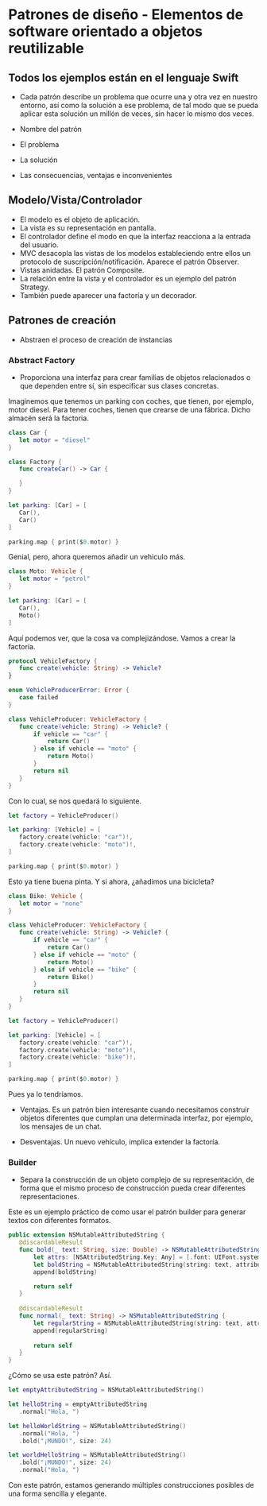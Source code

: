 # Patrones de diseño - Elementos de software orientado a objetos reutilizable

## Todos los ejemplos están en el lenguaje Swift

* Cada patrón describe un problema que ocurre una y otra vez en nuestro entorno, así como la solución a ese problema, de tal modo que se pueda aplicar esta solución un millón de veces, sin hacer lo mismo dos veces.

* Nombre del patrón
* El problema
* La solución
* Las consecuencias, ventajas e inconvenientes

## Modelo/Vista/Controlador

* El modelo es el objeto de aplicación.
* La vista es su representación en pantalla.
* El controlador define el modo en que la interfaz reacciona a la entrada del usuario.
* MVC desacopla las vistas de los modelos estableciendo entre ellos un protocolo de suscripción/notificación. Aparece el patrón Observer.
* Vistas anidadas. El patrón Composite.
* La relación entre la vista y el controlador es un ejemplo del patrón Strategy.
* También puede aparecer una factoría y un decorador.

## Patrones de creación

* Abstraen el proceso de creación de instancias

### Abstract Factory

* Proporciona una interfaz para crear familias de objetos relacionados o que dependen entre sí, sin especificar sus clases concretas.

Imaginemos que tenemos un parking con coches, que tienen, por ejemplo, motor diesel. Para tener coches, tienen que crearse de una fábrica. Dicho almacén será la factoria.

 ```swift
class Car {
    let motor = "diesel"
}

class Factory {
    func createCar() -> Car {

    }
}

let parking: [Car] = [
    Car(),
    Car()
]

parking.map { print($0.motor) }
```

Genial, pero, ahora queremos añadir un vehiculo más.

 ```swift
class Moto: Vehicle {
    let motor = "petrol"
}

let parking: [Car] = [
    Car(),
    Moto()
]
```

Aquí podemos ver, que la cosa va complejizándose. Vamos a crear la factoría.

 ```swift
protocol VehicleFactory {
    func create(vehicle: String) -> Vehicle?
}

enum VehicleProducerError: Error {
    case failed
}

class VehicleProducer: VehicleFactory {
    func create(vehicle: String) -> Vehicle? {
        if vehicle == "car" {
            return Car()
        } else if vehicle == "moto" {
            return Moto()
        }
        return nil
    }
}
```

Con lo cual, se nos quedará lo siguiente.

 ```swift
let factory = VehicleProducer()

let parking: [Vehicle] = [
    factory.create(vehicle: "car")!,
    factory.create(vehicle: "moto")!,
]

parking.map { print($0.motor) }
```

Esto ya tiene buena pinta. Y si ahora, ¿añadimos una bicicleta?

 ```swift
class Bike: Vehicle {
    let motor = "none"
}

class VehicleProducer: VehicleFactory {
    func create(vehicle: String) -> Vehicle? {
        if vehicle == "car" {
            return Car()
        } else if vehicle == "moto" {
            return Moto()
        } else if vehicle == "bike" {
            return Bike()
        }
        return nil
    }
}

let factory = VehicleProducer()

let parking: [Vehicle] = [
    factory.create(vehicle: "car")!,
    factory.create(vehicle: "moto")!,
    factory.create(vehicle: "bike")!,
]

parking.map { print($0.motor) }
```

Pues ya lo tendríamos.

* Ventajas. 
Es un patrón bien interesante cuando necesitamos construir objetos diferentes que cumplan una determinada interfaz, por ejemplo, los mensajes de un chat.

* Desventajas. Un nuevo vehículo, implica extender la factoría.

### Builder

* Separa la construcción de un objeto complejo de su representación, de forma que el mismo proceso de construcción pueda crear diferentes representaciones.

Este es un ejemplo práctico de como usar el patrón builder para generar textos con diferentes formatos.

 ```swift
public extension NSMutableAttributedString {
    @discardableResult 
    func bold(_ text: String, size: Double) -> NSMutableAttributedString {
        let attrs: [NSAttributedString.Key: Any] = [.font: UIFont.systemFont(ofSize: CGFloat(size))]
        let boldString = NSMutableAttributedString(string: text, attributes: attrs)
        append(boldString)

        return self
    }
    
    @discardableResult
    func normal(_ text: String) -> NSMutableAttributedString {
        let regularString = NSMutableAttributedString(string: text, attributes: nil)
        append(regularString)
        
        return self
    }
}
```

¿Cómo se usa este patrón? Así.

 ```swift
let emptyAttributedString = NSMutableAttributedString()

let helloString = emptyAttributedString
    .normal("Hola, ")

let helloWorldString = NSMutableAttributedString()
    .normal("Hola, ")
    .bold("¡MUNDO!", size: 24)

let worldHelloString = NSMutableAttributedString()
    .bold("¡MUNDO!", size: 24)
    .normal("Hola, ")
```

Con este patrón, estamos generando múltiples construcciones posibles de una forma sencilla y elegante.